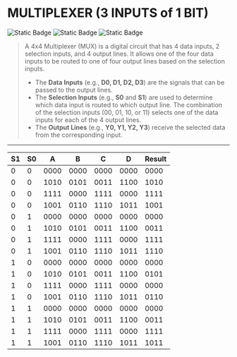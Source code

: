 # MULTIPLEXER (3 INPUTS of 1 BIT)
![Static Badge](https://img.shields.io/badge/IN-4_BIT-green)
![Static Badge](https://img.shields.io/badge/OUT-4_BIT-green)
![Static Badge](https://img.shields.io/badge/2_SELECTORS-1_BIT-blue)

> A 4x4 Multiplexer (MUX) is a digital circuit that has 4 data inputs, 2 selection inputs, and 4 output lines. It allows one of the four data inputs to be routed to one of four output lines based on the selection inputs.
> - The **Data Inputs** (e.g., **D0, D1, D2, D3**) are the signals that can be passed to the output lines.
> - The **Selection Inputs** (e.g., **S0** and **S1**) are used to determine which data input is routed to which output line. The combination of the selection inputs (00, 01, 10, or 11) selects one of the data inputs for each of the 4 output lines.
> - The **Output Lines** (e.g., **Y0, Y1, Y2, Y3**) receive the selected data from the corresponding input.

---
<div align="center">

| **S1** | **S0** | **A** | **B** | **C** | **D** | **Result** |
|--------|--------|-------|-------|-------|-------|------------|
|   0    |   0    |  0000 |  0000 |  0000 |  0000 |   0000     |
|   0    |   0    |  1010 |  0101 |  0011 |  1100 |   1010     |
|   0    |   0    |  1111 |  0000 |  1111 |  0000 |   1111     |
|   0    |   0    |  1001 |  0110 |  1110 |  1011 |   1001     |
|   0    |   1    |  0000 |  0000 |  0000 |  0000 |   0000     |
|   0    |   1    |  1010 |  0101 |  0011 |  1100 |   0011     |
|   0    |   1    |  1111 |  0000 |  1111 |  0000 |   1111     |
|   0    |   1    |  1001 |  0110 |  1110 |  1011 |   1110     |
|   1    |   0    |  0000 |  0000 |  0000 |  0000 |   0000     |
|   1    |   0    |  1010 |  0101 |  0011 |  1100 |   0101     |
|   1    |   0    |  1111 |  0000 |  1111 |  0000 |   0000     |
|   1    |   0    |  1001 |  0110 |  1110 |  1011 |   0110     |
|   1    |   1    |  0000 |  0000 |  0000 |  0000 |   0000     |
|   1    |   1    |  1010 |  0101 |  0011 |  1100 |   0011     |
|   1    |   1    |  1111 |  0000 |  1111 |  0000 |   1111     |
|   1    |   1    |  1001 |  0110 |  1110 |  1011 |   1011     |



</div>